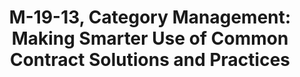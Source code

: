 ---
title: M-19-13, Category Management&#58; Making Smarter Use of Common Contract Solutions and Practices
year:
description: The purpose of this Memorandum is to provide guidance on the use of category management.
external_url: www.whitehouse.gov/wp-content/uploads/2019/03/M-19-13.pdf
content_tags:
type: link
filters: category-management
---